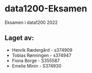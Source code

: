 # data1200-Eksamen

Eksamen i data1200 2022

## Laget av:

-   Henrik Rædergård - s374909
-   Tobias Rønningen - s374947
-   Fiona Borge - S355587
-   Emelie Minin - S374930
